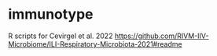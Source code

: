 # immunotype
R scripts for Cevirgel et al. 2022
https://github.com/RIVM-IIV-Microbiome/ILI-Respiratory-Microbiota-2021#readme
